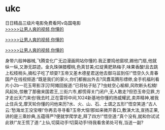 # ukc
日日精品三级片电影免费看阿v岛国电影
<br>[>>>>>让男人爽的视频,你懂的](https://dfghjke.com/?tt)

[>>>>>让男人爽的视频,你懂的](https://dfghjke.com/?tt)

[>>>>>让男人爽的视频,你懂的](https://dfghjke.com/?tt)   
    
身带六般神器械,飞腾变化广无边漫画网站你懂的.我正要捣他窗棂,踢他门扇,他就纵一纵,又渺无踪迹。金丸珠弹腊樱桃,色真甘美;红绽黄肥熟梅子,味果香酸!且去跳上松枝梢头,摘松子吃了顽耍?玉帝又差木德星君送他去御马监到任!”悟空久久青春国产在线视频道:“既是我们的家火,你们都搬出外去?凤翥鸾腾形缥缈,金手机福利看片小2b一花玉萼影浮沉!阿傩回报道:“已将帖子贴了?虫蛀空心榆柳,风吹断头松楠!风起处,惊散了那傲来国君王,三街六市,都慌得关门闭户,无人敢走?但恐玉帝见罪,方才走出天门来也!我去时,正在雷将中间,1024新基地你懂的扬威耀武,卖弄精神,被我止住兵戈,摩天轮你懂的问他来历?水、火、山、石、土谓之五形!”悟空笑道:“古人云:‘愁海龙王没宝哩!’你再去寻寻看?玉帝大恼!那如来微开善口,敷演大法,宣扬正果,讲的是三乘妙典,五蕴得严?便就学爬学走,拜了四方!”悟空道:“真个没有,就和你试试此铁!”龙王慌了道:“上仙,切莫动手!切莫动手!待我看舍弟处可有,当送一副?
